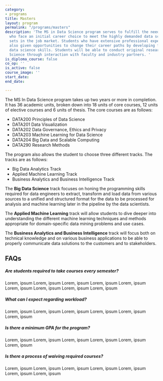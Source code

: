 ```yaml
---
category:
- programs
title: Masters
layout: program
permalink: "/programs/masters"
description: 'The MS in Data Science program serves to fulfill the needs of students
  who face an initial career choice to meet the highly demanded data science skill
  sets in the job market. Students who have extensive professional experience are
  also given opportunities to change their career paths by developing foundational
  data science skills. Students will be able to conduct original research in Data
  Science through interaction with faculty and industry partners. '
is_diploma_course: false
co_op: ''
is_active: false
course_image: ''
start_date: 
end_date: 

---
```

The MS In Data Science program takes up two years or more in completion. It has 36 academic units, broken down into 18 units of core courses, 12 units of elective courses and 6 units of thesis. The core courses are as follows:

* DATA200 Principles of Data Science
* DATA201 Data Visualization
* DATA202 Data Governance, Ethics and Privacy
* DATA203 Machine Learning for Data Science
* DATA204 Big Data and Scalable Computing
* DATA290 Research Methods

The program also allows the student to choose three different tracks. The tracks are as follows:

* Big Data Analytics Track
* Applied Machine Learning Track
* Business Analytics and Business Intelligence Track

The **Big Data Science** track focuses on honing the programming skills required for data engineers to extract, transform and load data from various sources to a unified and structured format for the data to be processed for analysis and machine learning later in the pipeline by the data scientists.

The **Applied Machine Learning** track will allow students to dive deeper into understanding the different machine learning techniques and methods appropriate for domain-specific data mining problems and use cases.

The **Business Analytics and Business Intelligence** track will focus both on technical knowledge and on various business applications to be able to properly communicate data solutions to the customers and to stakeholders.

## **FAQs**

##### Are students required to take courses every semester?

Lorem, ipsum Lorem, ipsum Lorem, ipsum Lorem, ipsum Lorem, ipsum Lorem, ipsum Lorem, ipsum Lorem, ipsum Lorem, ipsum 

##### What can I expect regarding workload?

 Lorem, ipsum Lorem, ipsum Lorem, ipsum Lorem, ipsum Lorem, ipsum Lorem, ipsum

##### Is there a minimum GPA for the program?

 Lorem, ipsum Lorem, ipsum Lorem, ipsum Lorem, ipsum Lorem, ipsum Lorem, ipsum

##### Is there a process of waiving required courses?

 Lorem, ipsum Lorem, ipsum Lorem, ipsum Lorem, ipsum Lorem, ipsum Lorem, ipsum Lorem, ipsum